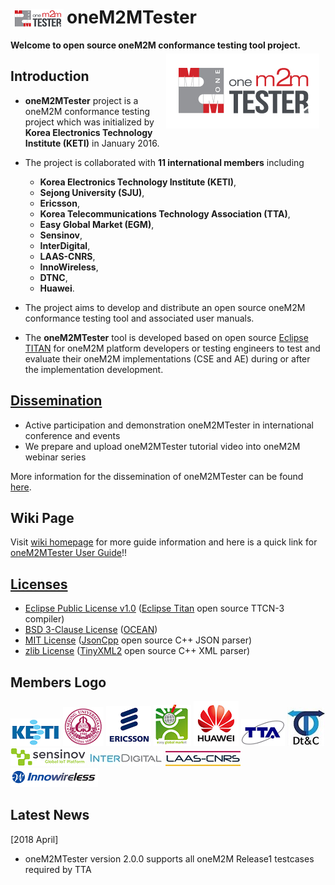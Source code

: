 
# oneM2MTester <a href="https://github.com/IoTKETI/oneM2MTester/blob/master/doc/Logo/oneM2MTester_icon.png?raw=true"><img src="https://github.com/IoTKETI/oneM2MTester/blob/master/doc/Logo/oneM2MTester_icon.png?raw=true" align="left" hspace="5" vspace="4"></a>
 **Welcome to open source oneM2M conformance testing tool project.**
<a href="https://github.com/IoTKETI/oneM2MTester/blob/master/doc/Logo/oneM2MTester_logo.png?raw=true"><img src="https://github.com/IoTKETI/oneM2MTester/blob/master/doc/Logo/oneM2MTester_logo.png?raw=true" align="right" hspace="10" vspace="5"></a>

## **Introduction**
- **oneM2MTester** project is a oneM2M conformance testing project which was initialized by **Korea Electronics Technology Institute (KETI)** in January 2016.  
- The project is collaborated with  **11 international members** including     
  + **Korea Electronics Technology Institute (KETI)**,
  + **Sejong University (SJU)**, 
  + **Ericsson**,
  + **Korea Telecommunications Technology Association (TTA)**,
  + **Easy Global Market (EGM)**, 
  + **Sensinov**,   
  + **InterDigital**,
  + **LAAS-CNRS**,  
  + **InnoWireless**,   
  + **DTNC**, 
  + **Huawei**.
- The project aims to develop and distribute an open source oneM2M conformance testing tool and associated user manuals.    

- The **oneM2MTester** tool is developed based on open source [Eclipse TITAN](https://projects.eclipse.org/projects/tools.titan) for oneM2M platform developers or testing engineers to test and evaluate their oneM2M implementations (CSE and AE) during or after the implementation development. 

## **[Dissemination](https://github.com/IoTKETI/oneM2MTester/wiki/Dissemination-of-oneM2MTester)**
- Active participation and demonstration oneM2MTester in international conference and events
- We prepare and upload oneM2MTester tutorial video into oneM2M webinar series

More information for the dissemination of oneM2MTester can be found [here](https://github.com/IoTKETI/oneM2MTester/wiki/Dissemination-of-oneM2MTester).

## **Wiki Page**
Visit [wiki homepage](https://github.com/IoTKETI/oneM2MTester/wiki) for more guide information and here is a quick link for [oneM2MTester User Guide](https://github.com/IoTKETI/oneM2MTester/blob/master/doc/oneM2MTester_User_Manual/oneM2MTester_User_Guide_ver1_0_0.pdf)!!

## **[Licenses](https://github.com/IoTKETI/oneM2MTester/blob/master/LICENSE)**

- [Eclipse Public License v1.0](http://www.eclipse.org/org/documents/epl-v10.php) ([Eclipse Titan](https://github.com/eclipse/titan.core) open source TTCN-3 compiler)
- [BSD 3-Clause License](http://www.iotocean.org/license/) ([OCEAN](http://www.iotocean.org/main/))
- [MIT License](https://github.com/open-source-parsers/jsoncpp/blob/master/LICENSE) ([JsonCpp](https://github.com/open-source-parsers/jsoncpp) open source C++ JSON parser)
- [zlib License](https://github.com/leethomason/tinyxml2#license) ([TinyXML2](https://github.com/leethomason/tinyxml2) open source C++ XML parser)


## **Members Logo**
  ![KETI logo](https://github.com/IoTKETI/oneM2MTester/blob/master/doc/Partnership/KETI_logo.png) 
    ![SJU logo](https://github.com/IoTKETI/oneM2MTester/blob/master/doc/Partnership/SejongUniv_logo.png)
    ![Ericsson logo](https://github.com/IoTKETI/oneM2MTester/blob/master/doc/Partnership/Ericsson_logo.png)
    ![EGM logo](https://github.com/IoTKETI/oneM2MTester/blob/master/doc/Partnership/EGM_logo.png)
    ![Huawei logo](https://github.com/IoTKETI/oneM2MTester/blob/master/doc/Partnership/Huawei_logo.png)
    ![TTA logo](https://github.com/IoTKETI/oneM2MTester/blob/master/doc/Partnership/TTA_logo.png) 
    ![DTNC logo](https://github.com/IoTKETI/oneM2MTester/blob/master/doc/Partnership/DTC_logo.jpg)
    ![Sensinov logo](https://github.com/IoTKETI/oneM2MTester/blob/master/doc/Partnership/Sensinov.png) 
    ![InterDigital logo](https://github.com/IoTKETI/oneM2MTester/blob/master/doc/Partnership/InterDigital_logo.jpg)
    ![LAAS-CNRS logo](https://github.com/IoTKETI/oneM2MTester/blob/master/doc/Partnership/LAAS-CNRS_logo.jpg)
    ![InnoWireless logo](https://github.com/IoTKETI/oneM2MTester/blob/master/doc/Partnership/Innowireless_logo.png)

## **Latest News**
[2018 April]
- oneM2MTester version 2.0.0 supports all oneM2M Release1 testcases required by TTA 




